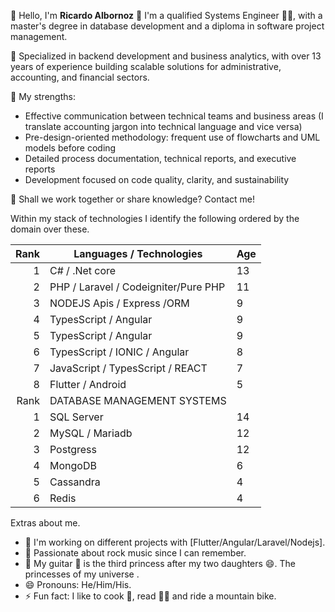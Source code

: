 👋 Hello, I'm **Ricardo Albornoz** 💙
I'm a qualified Systems Engineer 👨‍💻, with a master's degree in database development and a diploma in software project management.

🔧 Specialized in backend development and business analytics, with over 13 years of experience building scalable solutions for administrative, accounting, and financial sectors.

📌 My strengths:
- Effective communication between technical teams and business areas (I translate accounting jargon into technical language and vice versa)
- Pre-design-oriented methodology: frequent use of flowcharts and UML models before coding
- Detailed process documentation, technical reports, and executive reports
- Development focused on code quality, clarity, and sustainability

📩 Shall we work together or share knowledge? Contact me!

Within my stack of technologies I identify the following ordered by the domain over these.

| Rank | Languages / Technologies             | Age |
| ---: | ------------------------------------ | --- |
|    1 | C# / .Net core                       | 13  |
|    2 | PHP / Laravel / Codeigniter/Pure PHP | 11  |
|    3 | NODEJS Apis / Express /ORM           | 9   |
|    4 | TypesScript / Angular                | 9   |
|    5 | TypesScript / Angular                | 9   |
|    6 | TypesScript / IONIC / Angular        | 8   |
|    7 | JavaScript / TypesScript / REACT     | 7   |
|    8 | Flutter / Android                    | 5   |
| Rank | DATABASE MANAGEMENT SYSTEMS          |     |
|    1 | SQL Server                           | 14  |
|    2 | MySQL / Mariadb                      | 12  |
|    3 | Postgress                            | 12  |
|    4 | MongoDB                              | 6   |
|    5 | Cassandra                            | 4   |
|    6 | Redis                                | 4   |

Extras about me.

- 🔭 I'm working on different projects with [Flutter/Angular/Laravel/Nodejs].
- 🌱 Passionate about rock music since I can remember.
- 🎸 My guitar 🎸 is the third princess after my two daughters 😄. The princesses of my universe .
- 😄 Pronouns: He/Him/His.
- ⚡ Fun fact: I like to cook 🥘, read 🕺🏻 and ride a mountain bike.

<!--
**seniorit/aboutme** is a ✨ _particular_ ✨ repository because its `README.md` (this file) appears on your GitHub profile.

Here are some ideas to get you started:

- 🔭 I'm currently working on ...
- 👯 I'm looking to collaborate on ...
- 🤔 I'm looking for help with ...
- 💬 Ask me about ...
- 📫 How to reach me: ...
- 😄 Pronouns: ...
- ⚡ Fun fact: ...
-->
